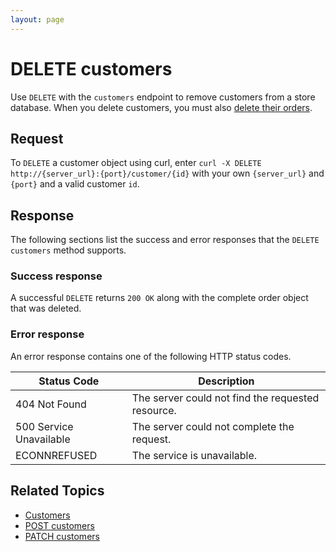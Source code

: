 ```yaml
---
layout: page
---
```


# DELETE customers

Use `DELETE` with the `customers` endpoint to remove customers from a store database. When you delete customers, you must also [delete their orders](delete-orders.md).

## Request

To `DELETE` a customer object using curl, enter `curl -X DELETE http://{server_url}:{port}/customer/{id}` with your own `{server_url}` and `{port}` and a valid customer `id`.

## Response

The following sections list the success and error responses that the `DELETE customers` method supports.

### Success response

A successful `DELETE` returns `200 OK` along with the complete order object that was deleted.

### Error response

An error response contains one of the following HTTP status codes.

| Status Code             | Description                                       |
|-------------------------|---------------------------------------------------|
| 404 Not Found           | The server could not find the requested resource. |
| 500 Service Unavailable | The server could not complete the request.        |
| ECONNREFUSED            | The service is unavailable.                      |

## Related Topics

* [Customers](customers.md)
* [POST customers](post-customers.md)
* [PATCH customers](patch-customers.md)
